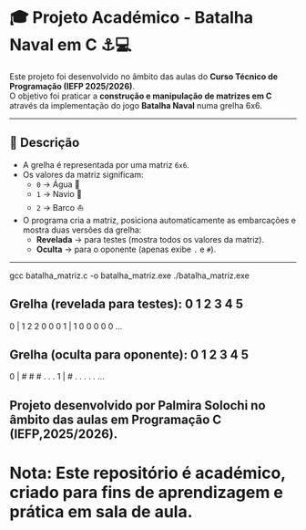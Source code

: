 # 🎓 Projeto Académico - Batalha Naval em C ⚓💻

Este projeto foi desenvolvido no âmbito das aulas do **Curso Técnico de Programação (IEFP 2025/2026)**.  
O objetivo foi praticar a **construção e manipulação de matrizes em C** através da implementação do jogo **Batalha Naval** numa grelha 6x6.

---

## 📌 Descrição
- A grelha é representada por uma matriz `6x6`.
- Os valores da matriz significam:
  - `0` → Água 🌊
  - `1` → Navio 🚢
  - `2` → Barco ⛵
- O programa cria a matriz, posiciona automaticamente as embarcações e mostra duas versões da grelha:
  - **Revelada** → para testes (mostra todos os valores da matriz).
  - **Oculta** → para o oponente (apenas exibe `.` e `#`).

---
gcc batalha_matriz.c -o batalha_matriz.exe
./batalha_matriz.exe

Grelha (revelada para testes):
  0 1 2 3 4 5
 -------------
0 | 1 2 2 0 0 0
1 | 1 0 0 0 0 0
...

Grelha (oculta para oponente):
  0 1 2 3 4 5
 -------------
0 | # # # . . .
1 | # . . . . .
...
## Projeto desenvolvido por Palmira Solochi no âmbito das aulas em Programação C (IEFP,2025/2026).
# Nota: Este repositório é académico, criado para fins de aprendizagem e prática em sala de aula.

